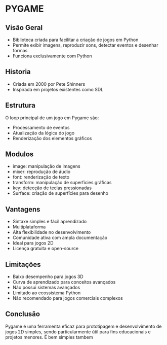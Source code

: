 # PYGAME

## Visão Geral

- Biblioteca criada para facilitar a criação de jogos em Python
- Permite exibir imagens, reproduzir sons, detectar eventos e desenhar formas
- Funciona exclusivamente com Python

## Historia

- Criada em 2000 por Pete Shinners
- Inspirada em projetos existentes como SDL

## Estrutura

O loop principal de um jogo em Pygame são:

- Processamento de eventos
- Atualização da lógica do jogo
- Renderização dos elementos gráficos

## Modulos

- image: manipulação de imagens
- mixer: reprodução de áudio
- font: renderização de texto
- transform: manipulação de superfícies gráficas
- key: detecção de teclas pressionadas
- Surface: criação de superfícies para desenho

## Vantagens

- Sintaxe simples e fácil aprendizado
- Multiplataforma
- Alta flexibilidade no desenvolvimento
- Comunidade ativa com ampla documentação
- Ideal para jogos 2D
- Licença gratuita e open-source

## Limitações

- Baixo desempenho para jogos 3D
- Curva de aprendizado para conceitos avançados
- Não possui sistemas avançados
- Limitado ao ecossistema Python
- Não recomendado para jogos comerciais complexos

## Conclusão

Pygame é uma ferramenta eficaz para prototipagem e desenvolvimento de jogos 2D simples, sendo particularmente útil para fins educacionais e projetos menores. É bem simples tambem